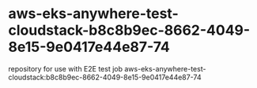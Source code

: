 # aws-eks-anywhere-test-cloudstack-b8c8b9ec-8662-4049-8e15-9e0417e44e87-74
repository for use with E2E test job aws-eks-anywhere-test-cloudstack:b8c8b9ec-8662-4049-8e15-9e0417e44e87-74
